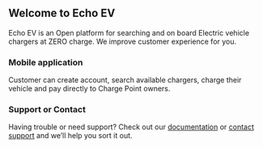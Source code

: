 ## Welcome to Echo EV

Echo EV is an Open platform for searching and on board Electric vehicle chargers at ZERO charge. We improve customer experience for you.

### Mobile application

Customer can create account, search available chargers, charge their vehicle and pay directly to Charge Point owners.


### Support or Contact

Having trouble or need support? Check out our [documentation](https://docs.echoev.com) or [contact support](help@echoev.com) and we’ll help you sort it out.
